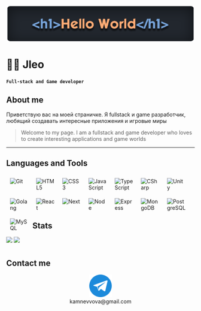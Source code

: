 <div align ='center'>
  <a href='https://github.com/mynickleo'>
    <img src='./images/header.png' alt='Логотип профиля' />
  </a>
</div>

# 🏄‍♂️ Jleo

**`Full-stack and Game developer`**

## About me
Приветствую вас на моей страничке. Я fullstack и game разработчик, любящий создавать интересные приложения и игровые миры
> Welcome to my page. I am a fullstack and game developer who loves to create interesting applications and game worlds

---

## Languages and Tools

<p>
<img align="left" alt="Git" width="50px" style="margin:10px;" src="https://cdn.jsdelivr.net/gh/devicons/devicon@latest/icons/git/git-original-wordmark.svg" />
<img align="left" alt="HTML5" width="50px" style="margin:10px;" src="https://cdn.jsdelivr.net/gh/devicons/devicon@latest/icons/html5/html5-original-wordmark.svg" />
<img align="left" alt="CSS3" width="50px" style="margin:10px;" src="https://cdn.jsdelivr.net/gh/devicons/devicon@latest/icons/css3/css3-original-wordmark.svg" />
<img align="left" alt="JavaScript" width="50px" style="margin:10px;" src="https://cdn.jsdelivr.net/gh/devicons/devicon@latest/icons/javascript/javascript-original.svg" />
<img align="left" alt="TypeScript" width="50px" style="margin:10px;" src="https://cdn.jsdelivr.net/gh/devicons/devicon@latest/icons/typescript/typescript-original.svg" />
<img align="left" alt="CSharp" width="50px" style="margin:10px;" src="https://cdn.jsdelivr.net/gh/devicons/devicon@latest/icons/csharp/csharp-original.svg" />
<img align="left" alt="Unity" width="50px" style="margin:10px;" src="https://cdn.jsdelivr.net/gh/devicons/devicon@latest/icons/unity/unity-original.svg" />
<img align="left" alt="Golang" width="50px" style="margin:10px;" src="https://cdn.jsdelivr.net/gh/devicons/devicon@latest/icons/go/go-original-wordmark.svg" />
<img align="left" alt="React" width="50px" style="margin:10px;" src="https://cdn.jsdelivr.net/gh/devicons/devicon@latest/icons/react/react-original-wordmark.svg" />
<img align="left" alt="Next" width="50px" style="margin:10px;" src="https://cdn.jsdelivr.net/gh/devicons/devicon@latest/icons/nextjs/nextjs-original.svg" />
<img align="left" alt="Node" width="50px" style="margin:10px;" src="https://cdn.jsdelivr.net/gh/devicons/devicon@latest/icons/nodejs/nodejs-original-wordmark.svg" />
<img align="left" alt="Express" width="50px" style="margin:10px;" src="https://cdn.jsdelivr.net/gh/devicons/devicon@latest/icons/express/express-original.svg" />
<img align="left" alt="MongoDB" width="50px" style="margin:10px;" src="https://cdn.jsdelivr.net/gh/devicons/devicon@latest/icons/mongodb/mongodb-original-wordmark.svg" />
<img align="left" alt="PostgreSQL" width="50px" style="margin:10px;" src="https://cdn.jsdelivr.net/gh/devicons/devicon@latest/icons/postgresql/postgresql-original-wordmark.svg" />
<img align="left" alt="MySQL" width="50px" style="margin:10px;" src="https://cdn.jsdelivr.net/gh/devicons/devicon@latest/icons/mysql/mysql-original-wordmark.svg" />
</p>

<br />
<br />
<br />
<br />
<br />

#


## Stats

![](https://github-profile-summary-cards.vercel.app/api/cards/repos-per-language?username=mynickleo&theme=github)
![](https://github-profile-summary-cards.vercel.app/api/cards/most-commit-language?username=mynickleo&theme=github)

#


## Contact me

<div align='center'>
  <a href='https://t.me/johnnyserebr'><img src='./images/telegram.png' alt='Telegram' width='60' height=auto></a>
  <div>kamnevvova@gmail.com</div>
</div>